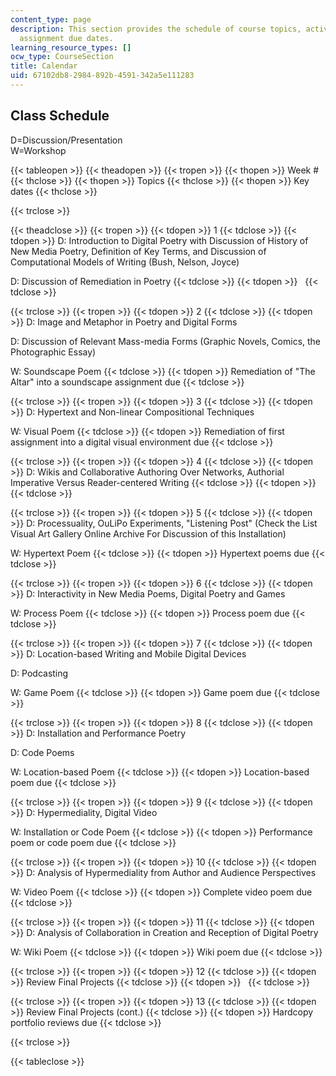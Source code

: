 ```yaml
---
content_type: page
description: This section provides the schedule of course topics, activities, and
  assignment due dates.
learning_resource_types: []
ocw_type: CourseSection
title: Calendar
uid: 67102db8-2984-892b-4591-342a5e111283
---
```


Class Schedule
--------------

D=Discussion/Presentation  
W=Workshop

{{< tableopen >}}
{{< theadopen >}}
{{< tropen >}}
{{< thopen >}}
Week #
{{< thclose >}}
{{< thopen >}}
Topics
{{< thclose >}}
{{< thopen >}}
Key dates
{{< thclose >}}

{{< trclose >}}

{{< theadclose >}}
{{< tropen >}}
{{< tdopen >}}
1
{{< tdclose >}}
{{< tdopen >}}
D: Introduction to Digital Poetry with Discussion of History of New Media Poetry, Definition of Key Terms, and Discussion of Computational Models of Writing (Bush, Nelson, Joyce)  
  
D: Discussion of Remediation in Poetry
{{< tdclose >}}
{{< tdopen >}}
 
{{< tdclose >}}

{{< trclose >}}
{{< tropen >}}
{{< tdopen >}}
2
{{< tdclose >}}
{{< tdopen >}}
D: Image and Metaphor in Poetry and Digital Forms  
  
D: Discussion of Relevant Mass-media Forms (Graphic Novels, Comics, the Photographic Essay)  
  
W: Soundscape Poem
{{< tdclose >}}
{{< tdopen >}}
Remediation of "The Altar" into a soundscape assignment due
{{< tdclose >}}

{{< trclose >}}
{{< tropen >}}
{{< tdopen >}}
3
{{< tdclose >}}
{{< tdopen >}}
D: Hypertext and Non-linear Compositional Techniques  
  
W: Visual Poem
{{< tdclose >}}
{{< tdopen >}}
Remediation of first assignment into a digital visual environment due
{{< tdclose >}}

{{< trclose >}}
{{< tropen >}}
{{< tdopen >}}
4
{{< tdclose >}}
{{< tdopen >}}
D: Wikis and Collaborative Authoring Over Networks, Authorial Imperative Versus Reader-centered Writing
{{< tdclose >}}
{{< tdopen >}}
 
{{< tdclose >}}

{{< trclose >}}
{{< tropen >}}
{{< tdopen >}}
5
{{< tdclose >}}
{{< tdopen >}}
D: Processuality, OuLiPo Experiments, "Listening Post" (Check the List Visual Art Gallery Online Archive For Discussion of this Installation)  
  
W: Hypertext Poem
{{< tdclose >}}
{{< tdopen >}}
Hypertext poems due
{{< tdclose >}}

{{< trclose >}}
{{< tropen >}}
{{< tdopen >}}
6
{{< tdclose >}}
{{< tdopen >}}
D: Interactivity in New Media Poems, Digital Poetry and Games  
  
W: Process Poem
{{< tdclose >}}
{{< tdopen >}}
Process poem due
{{< tdclose >}}

{{< trclose >}}
{{< tropen >}}
{{< tdopen >}}
7
{{< tdclose >}}
{{< tdopen >}}
D: Location-based Writing and Mobile Digital Devices  
  
D: Podcasting  
  
W: Game Poem
{{< tdclose >}}
{{< tdopen >}}
Game poem due
{{< tdclose >}}

{{< trclose >}}
{{< tropen >}}
{{< tdopen >}}
8
{{< tdclose >}}
{{< tdopen >}}
D: Installation and Performance Poetry  
  
D: Code Poems  
  
W: Location-based Poem
{{< tdclose >}}
{{< tdopen >}}
Location-based poem due
{{< tdclose >}}

{{< trclose >}}
{{< tropen >}}
{{< tdopen >}}
9
{{< tdclose >}}
{{< tdopen >}}
D: Hypermediality, Digital Video  
  
W: Installation or Code Poem
{{< tdclose >}}
{{< tdopen >}}
Performance poem or code poem due
{{< tdclose >}}

{{< trclose >}}
{{< tropen >}}
{{< tdopen >}}
10
{{< tdclose >}}
{{< tdopen >}}
D: Analysis of Hypermediality from Author and Audience Perspectives  
  
W: Video Poem
{{< tdclose >}}
{{< tdopen >}}
Complete video poem due
{{< tdclose >}}

{{< trclose >}}
{{< tropen >}}
{{< tdopen >}}
11
{{< tdclose >}}
{{< tdopen >}}
D: Analysis of Collaboration in Creation and Reception of Digital Poetry  
  
W: Wiki Poem
{{< tdclose >}}
{{< tdopen >}}
Wiki poem due
{{< tdclose >}}

{{< trclose >}}
{{< tropen >}}
{{< tdopen >}}
12
{{< tdclose >}}
{{< tdopen >}}
Review Final Projects
{{< tdclose >}}
{{< tdopen >}}
 
{{< tdclose >}}

{{< trclose >}}
{{< tropen >}}
{{< tdopen >}}
13
{{< tdclose >}}
{{< tdopen >}}
Review Final Projects (cont.)
{{< tdclose >}}
{{< tdopen >}}
Hardcopy portfolio reviews due
{{< tdclose >}}

{{< trclose >}}

{{< tableclose >}}